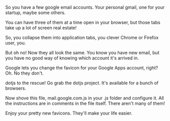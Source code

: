 So you have a few google email accounts. Your personal gmail, one for your startup, maybe some others.

You can have three of them at a time open in your browser, but those tabs take up a lot of screen real estate!

So, you collapse them into application tabs, you clever Chrome or Firefox user, you.

But oh no! Now they all look the same. You know you have new email, but you have no good way of knowing which account it's arrived in.

Google lets you change the favicon for your Google Apps account, right? Oh. No they don't.

dotjs to the rescue! Go grab the dotjs project. It's available for a bunch of browsers.

Now shove this file, mail.google.com.js in your .js folder and configure it. All the instructions are in comments in the file itself. There aren't many of them!

Enjoy your pretty new favicons. They'll make your life easier.
